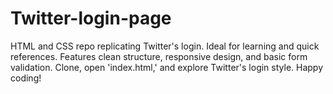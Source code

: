 # Twitter-login-page
HTML and CSS repo replicating Twitter's login. Ideal for learning and quick references. Features clean structure, responsive design, and basic form validation. Clone, open 'index.html,' and explore Twitter's login style.
Happy coding!

